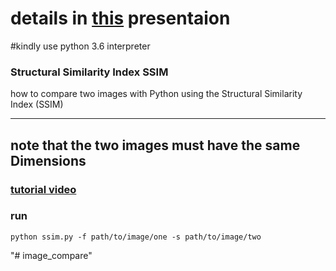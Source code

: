 # details in [this](https://prezi.com/view/1GwwxEvQGzgJenJvOFQW/) presentaion 
  
#kindly use python 3.6 interpreter

### Structural Similarity Index SSIM
how to compare two images with Python using the Structural Similarity Index (SSIM)

-------------------------------------------------------
**note that the two images must have the same Dimensions** 
-------------------------------------------------------
### [tutorial video](https://youtu.be/mggQIEZY4rE)
### run 
`python ssim.py -f path/to/image/one -s path/to/image/two`


"# image_compare" 
